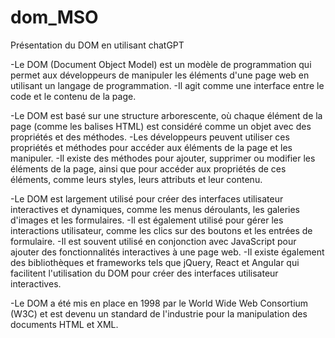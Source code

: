 # dom_MSO
Présentation du DOM en utilisant chatGPT

-Le DOM (Document Object Model) est un modèle de programmation qui permet aux développeurs de manipuler les éléments d'une page web en utilisant un langage de programmation.
-Il agit comme une interface entre le code et le contenu de la page.

-Le DOM est basé sur une structure arborescente, où chaque élément de la page (comme les balises HTML) est considéré comme un objet avec des propriétés et des méthodes.
-Les développeurs peuvent utiliser ces propriétés et méthodes pour accéder aux éléments de la page et les manipuler.
-Il existe des méthodes pour ajouter, supprimer ou modifier les éléments de la page, ainsi que pour accéder aux propriétés de ces éléments, comme leurs styles, leurs attributs et leur contenu.

-Le DOM est largement utilisé pour créer des interfaces utilisateur interactives et dynamiques, comme les menus déroulants, les galeries d'images et les formulaires.
-Il est également utilisé pour gérer les interactions utilisateur, comme les clics sur des boutons et les entrées de formulaire.
-Il est souvent utilisé en conjonction avec JavaScript pour ajouter des fonctionnalités interactives à une page web.
-Il existe également des bibliothèques et frameworks tels que jQuery, React et Angular qui facilitent l'utilisation du DOM pour créer des interfaces utilisateur interactives.

-Le DOM a été mis en place en 1998 par le World Wide Web Consortium (W3C) et est devenu un standard de l'industrie pour la manipulation des documents HTML et XML.
